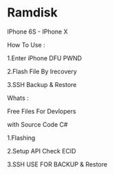 # Ramdisk
IPhone 6S - IPhone X


How To Use :

1.Enter iPhone DFU PWND

2.Flash File By Irecovery

3.SSH Backup & Restore


Whats :

Free Files For Devlopers

with Source Code C# 

1.Flashing

2.Setup API Check ECID

3.SSH USE FOR BACKUP & Restore
